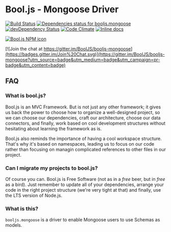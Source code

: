 # Bool.js - Mongoose Driver

[![Build Status](https://travis-ci.org/BoolJS/booljs-mongoose.svg?branch=master)](https://travis-ci.org/BoolJS/booljs-mongoose) [![Dependencies status for booljs.mongoose](https://david-dm.org/BoolJS/booljs-mongoose.svg)](https://david-dm.org/BoolJS/booljs-mongoose) [![devDependency Status](https://david-dm.org/BoolJS/booljs-mongoose/dev-status.svg)](https://david-dm.org/BoolJS/booljs-mongoose#info=devDependencies) [![Code Climate](https://codeclimate.com/github/BoolJS/booljs-mongoose/badges/gpa.svg)](https://codeclimate.com/github/BoolJS/booljs-mongoose) [![Inline docs](http://inch-ci.org/github/booljs/booljs-mongoose.svg?branch=master)](http://inch-ci.org/github/booljs/booljs-mongoose)

[![Bool.js NPM icon](https://nodei.co/npm/booljs.mongoose.png)](https://npmjs.com/packages/booljs.mongoose)

[![Join the chat at https://gitter.im/BoolJS/booljs-mongoose](https://badges.gitter.im/Join%20Chat.svg)](https://gitter.im/BoolJS/booljs-mongoose?utm_source=badge&utm_medium=badge&utm_campaign=pr-badge&utm_content=badge)

## FAQ

### What is bool.js?
Bool.js is an MVC Framework. But is not just any other framework; it gives us back the power to choose how to organize a well-designed project, so we can choose our dependencies, craft our architecture, choose our data connectors, and finally, work based on cool development structures without hesitating about learning the framework as is.

Bool.js also reminds the importance of having a cool workspace structure. That's why it's based on namespaces, leading us to focus on our code rather than focusing on managin complicated references to other files in our project.

### Can I migrate my projects to bool.js?
Of course you can. Bool.js is Free Software (not as in a *free* beer, but in *free* as a bird). Just remember to update all of your dependencies, arrange your code in the right project structure (we're very tight at that) and finally, use the LTS version of Node.js.

### What is this?
`booljs.mongoose` is a driver to enable Mongoose users to use Schemas as models.
